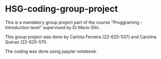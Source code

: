 # HSG-coding-group-project
This is a mandatory group project part of the course "Proggraming - Introduction level" supervised by Dr.Mario Silic.

This group project was done by Carlota Ferreira (22-625-537) and Carolina Quinaz (22-625-511).

The coding was done using jupyter notebook.
